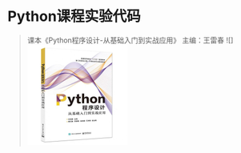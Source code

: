 # Python课程实验代码

> 课本《Python程序设计-从基础入门到实战应用》 主编：王雷春
> ![]<img src="https://github.com/SimonsLiu/python_course_experiment/blob/master/Python_Textbook_pictures.jpg" width="200" height="200" alt="课本"/><br/>

